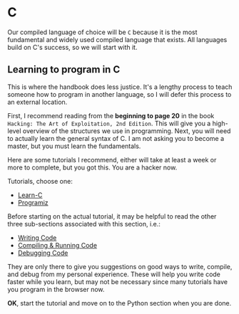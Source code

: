 # C

Our compiled language of choice will be `C` because it is the most fundamental
and widely used compiled language that exists. All languages build on C's
success, so we will start with it.

## Learning to program in C

This is where the handbook does less justice. It's a lengthy process to teach
someone how to program in another language, so I will defer this process to 
an external location. 

First, I recommend reading from the **beginning to page 20** in the book 
`Hacking: The Art of Exploitation, 2nd Edition`. This will give you a 
high-level overview of the structures we use in programming. Next, you
will need to actually learn the general syntax of C. I am not asking you
to become a master, but you must learn the fundamentals. 

Here are some tutorials I recommend, either will take at least a week or more to complete,
but you got this. You are a hacker now. 

Tutorials, choose one:
- [Learn-C](https://www.learn-c.org/)
- [Programiz](https://www.programiz.com/c-programming)

Before starting on the actual tutorial, it may be helpful to read the other
three sub-sections associated with this section, i.e.:
- [Writing Code](./write_c.md)
- [Compiling & Running Code](./compilation.md)
- [Debugging Code](./debugging_c.md)

They are only there to give you suggestions on good ways to write, compile, and debug
from my personal experience. These will help you write code faster while you learn, but
may not be necessary since many tutorials have you program in the browser now.

**OK**, start the tutorial and move on to the Python section when you are done. 